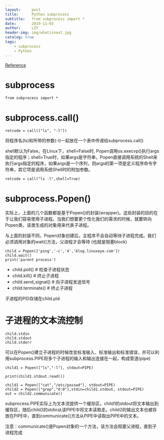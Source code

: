 ```yaml
---
layout:     post
title:      Python subprocess
subtitle:   from subprocess import *
date:       2019-11-03
author:     LZY
header-img: img/whatisnext.jpg
catalog: true
tags:
    - subprocess
    - Python
---
```


[Reference](https://docs.python.org/2/library/subprocess.html)

# subprocess

`from subprocess import *`

# subprocess.call()

`retcode = call(["ls", "-l"])`


将程序名(ls)和所带的参数(-l)一起放在一个表中传递给subprocess.call()


shell默认为False，在Linux下，shell=False时, Popen调用os.execvp()执行args指定的程序；shell=True时，如果args是字符串，Popen直接调用系统的Shell来执行args指定的程序，如果args是一个序列，则args的第一项是定义程序命令字符串，其它项是调用系统Shell时的附加参数。

`retcode = call("ls -l",shell=True)`

# subprocess.Popen()

实际上，上面的几个函数都是基于Popen()的封装(wrapper)。这些封装的目的在于让我们容易使用子进程。当我们想要更个性化我们的需求的时候，就要转向Popen类，该类生成的对象用来代表子进程。

与上面的封装不同，Popen对象创建后，主程序不会自动等待子进程完成。我们必须调用对象的wait()方法，父进程才会等待 (也就是阻塞block)

```
child = Popen(['ping','-c','4','blog.linuxeye.com'])
child.wait()
print('parent process')
```

- child.poll() # 检查子进程状态
- child.kill() # 终止子进程
- child.send_signal() # 向子进程发送信号
- child.terminate() # 终止子进程

子进程的PID存储在child.pid


# 子进程的文本流控制

```
child.stdin
child.stdout
child.stderr
```

可以在Popen()建立子进程的时候改变标准输入、标准输出和标准错误，并可以利用subprocess.PIPE将多个子进程的输入和输出连接在一起，构成管道(pipe)

```
child1 = Popen(["ls","-l"], stdout=PIPE)

print(child1.stdout.read())
```

```
child1 = Popen(["cat","/etc/passwd"], stdout=PIPE)
child2 = Popen(["grep","0:0"],stdin=child1.stdout, stdout=PIPE)
out = child2.communicate()
```

subprocess.PIPE实际上为文本流提供一个缓存区。child1的stdout将文本输出到缓存区，随后child2的stdin从该PIPE中将文本读取走。child2的输出文本也被存放在PIPE中，直到communicate()方法从PIPE中读取出PIPE中的文本。

注意：communicate()是Popen对象的一个方法，该方法会阻塞父进程，直到子进程完成
